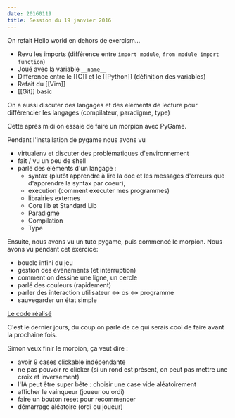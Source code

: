 ```yaml
---
date: 20160119
title: Session du 19 janvier 2016
---
```


On refait Hello world en dehors de exercism...

- Revu les imports (différence entre `import module`, `from module import
  function`)
- Joué avec la variable `__name__`
- Différence entre le [[C]] et le [[Python]] (définition des variables)
- Refait du [[Vim]]
- [[Git]] basic

On a aussi discuter des langages et des éléments de lecture pour différencier
les langages (compilateur, paradigme, type)

Cette après midi on essaie de faire un morpion avec PyGame.

Pendant l'installation de pygame nous avons vu

- virtualenv et discuter des problématiques d'environnement
- fait / vu un peu de shell
- parlé des éléments d'un langage : 
    - syntax (plutôt apprendre à lire la doc et les messages d'erreurs que
      d'apprendre la syntax par coeur), 
    - execution (comment executer mes programmes)
    - librairies externes
    - Core lib et Standard Lib
    - Paradigme
    - Compilation
    - Type

Ensuite, nous avons vu un tuto pygame, puis commencé le morpion.
Nous avons vu pendant cet exercice: 

- boucle infini du jeu
- gestion des évènements (et interruption)
- comment on dessine une ligne, un cercle
- parlé des couleurs (rapidement)
- parler des interaction utilisateur <-> os <-> programme
- sauvegarder un état simple

[Le code réalisé](https://github.com/ut7/rookie-club/commit/be9da7eb73b47b0ee496662b8e7c4f3b5cf01e0c)

C'est le dernier jours, du coup on parle de ce qui serais cool de faire avant la
prochaine fois.

Simon veux finir le morpion, ça veut dire : 
- avoir 9 cases clickable indépendante
- ne pas pouvoir re clicker (si un rond est présent, on peut pas mettre une
  croix et inversement)
- l'IA peut être super bête : choisir une case vide aléatoirement
- afficher le vainqueur (joueur ou ordi)
- faire un bouton reset pour recommencer
- démarrage aléatoire (ordi ou joueur)
